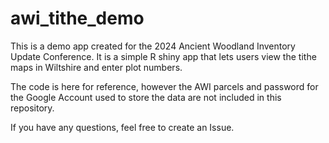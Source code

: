 # awi_tithe_demo

This is a demo app created for the 2024 Ancient Woodland Inventory Update Conference. It is a simple R shiny app that lets users view the tithe maps in Wiltshire and enter plot numbers.

The code is here for reference, however the AWI parcels and password for the Google Account used to store the data are not included in this repository.

If you have any questions, feel free to create an Issue.
